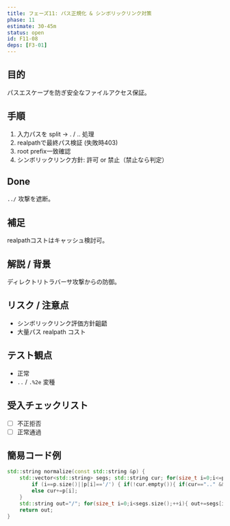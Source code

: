 ```yaml
---
title: フェーズ11: パス正規化 & シンボリックリンク対策
phase: 11
estimate: 30-45m
status: open
id: F11-08
deps: [F3-01]
---
```


## 目的
パスエスケープを防ぎ安全なファイルアクセス保証。

## 手順
1. 入力パスを split → . / .. 処理
2. realpathで最終パス検証 (失敗時403)
3. root prefix一致確認
4. シンボリックリンク方針: 許可 or 禁止（禁止なら判定）

## Done
`../` 攻撃を遮断。

## 補足
realpathコストはキャッシュ検討可。

## 解説 / 背景
ディレクトリトラバーサ攻撃からの防御。

## リスク / 注意点
- シンボリックリンク評価方針齟齬
- 大量パス realpath コスト

## テスト観点
- 正常
- `..` / `.%2e` 変種

## 受入チェックリスト
- [ ] 不正拒否
- [ ] 正常通過

## 簡易コード例
```cpp
std::string normalize(const std::string &p) {
	std::vector<std::string> segs; std::string cur; for(size_t i=0;i<=p.size();++i){
		if (i==p.size()||p[i]=='/') { if(!cur.empty()){ if(cur==".." && !segs.empty()) segs.pop_back(); else if(cur!="." && cur!="..") segs.push_back(cur); cur.clear(); } }
		else cur+=p[i];
	}
	std::string out="/"; for(size_t i=0;i<segs.size();++i){ out+=segs[i]; if(i+1<segs.size()) out+='/'; }
	return out;
}
```

